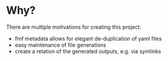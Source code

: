 # Why?

There are multiple motivations for creating this project:
- fmf metadata allows for elegant de-duplication of yaml files
- easy maintenance of file generations
- create a relation of the generated outputs, e.g. via symlinks
